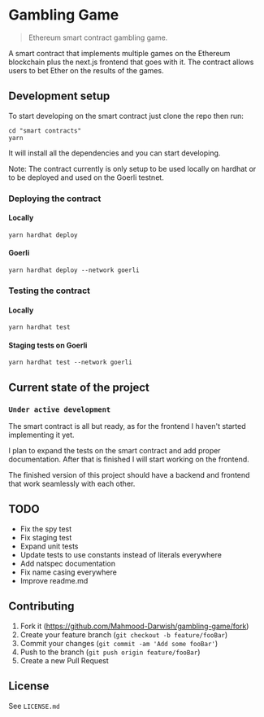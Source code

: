 # Gambling Game
> Ethereum smart contract gambling game.

A smart contract that implements multiple games on the Ethereum blockchain plus the next.js frontend that goes with it. The contract allows users to bet Ether on the results of the games.

## Development setup

To start developing on the smart contract just clone the repo then run:
```
cd "smart contracts"
yarn
```
It will install all the dependencies and you can start developing.

Note: The contract currently is only setup to be used locally on hardhat or to be deployed and used on the Goerli testnet. 

### Deploying the contract

#### Locally

```
yarn hardhat deploy
```
#### Goerli
```
yarn hardhat deploy --network goerli
```

### Testing the contract

#### Locally

```
yarn hardhat test
```
#### Staging tests on Goerli
```
yarn hardhat test --network goerli
```

## Current state of the project

### `Under active development`

The smart contract is all but ready, as for the frontend I haven't started implementing it yet. 

I plan to expand the tests on the smart contract and add proper documentation. After that is finished I will start working on the frontend.

The finished version of this project should have a backend and frontend that work seamlessly with each other.

## TODO

* Fix the spy test
* Fix staging test
* Expand unit tests
* Update tests to use constants instead of literals everywhere
* Add natspec documentation
* Fix name casing everywhere
* Improve readme.md

## Contributing

1. Fork it (<https://github.com/Mahmood-Darwish/gambling-game/fork>)
2. Create your feature branch (`git checkout -b feature/fooBar`)
3. Commit your changes (`git commit -am 'Add some fooBar'`)
4. Push to the branch (`git push origin feature/fooBar`)
5. Create a new Pull Request

## License 

See ```LICENSE.md```
